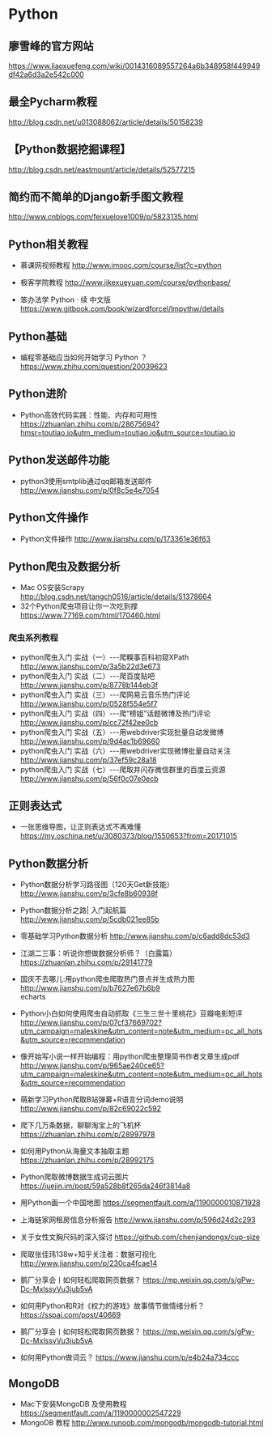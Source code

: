 # Python

## 廖雪峰的官方网站 
https://www.liaoxuefeng.com/wiki/0014316089557264a6b348958f449949df42a6d3a2e542c000


##  最全Pycharm教程
http://blog.csdn.net/u013088062/article/details/50158239
## 【Python数据挖掘课程】
http://blog.csdn.net/eastmount/article/details/52577215

## 简约而不简单的Django新手图文教程
http://www.cnblogs.com/feixuelove1009/p/5823135.html

## Python相关教程
* 慕课网视频教程
http://www.imooc.com/course/list?c=python
* 极客学院教程
http://www.jikexueyuan.com/course/pythonbase/


* 笨办法学 Python · 续 中文版
https://www.gitbook.com/book/wizardforcel/lmpythw/details

## Python基础
* 编程零基础应当如何开始学习 Python ？
https://www.zhihu.com/question/20039623

## Python进阶
* Python高效代码实践：性能、内存和可用性
https://zhuanlan.zhihu.com/p/28675694?hmsr=toutiao.io&utm_medium=toutiao.io&utm_source=toutiao.io

## Python发送邮件功能
* python3使用smtplib通过qq邮箱发送邮件
http://www.jianshu.com/p/0f8c5e4e7054

## Python文件操作
* Python文件操作
http://www.jianshu.com/p/173361e36f63


## Python爬虫及数据分析
* Mac OS安装Scrapy 
http://blog.csdn.net/tangch0516/article/details/51378664
* 32个Python爬虫项目让你一次吃到撑
https://www.77169.com/html/170460.html
### 爬虫系列教程
* python爬虫入门 实战（一）---爬糗事百科初窥XPath
http://www.jianshu.com/p/3a5b22d3e673
* python爬虫入门 实战（二）---爬百度贴吧
http://www.jianshu.com/p/8778b144eb3f
* python爬虫入门 实战（三）---爬网易云音乐热门评论
http://www.jianshu.com/p/0528f554e5f7
* python爬虫入门 实战（四）---爬“榜姐”话题微博及热门评论
http://www.jianshu.com/p/cc72f42ee0cb
* python爬虫入门 实战（五）---用webdriver实现批量自动发微博
http://www.jianshu.com/p/9d4ac1b69660
* python爬虫入门 实战（六）---用webdriver实现微博批量自动关注
http://www.jianshu.com/p/37ef59c28a18
* python爬虫入门 实战（七）---爬取并闪存微信群里的百度云资源
http://www.jianshu.com/p/56f0c07e0ecb


## 正则表达式
* 一张思维导图，让正则表达式不再难懂
https://my.oschina.net/u/3080373/blog/1550653?from=20171015

## Python数据分析
* Python数据分析学习路径图（120天Get新技能）
http://www.jianshu.com/p/3cfe8b60938f
* Python数据分析之路| 入门起航篇
http://www.jianshu.com/p/5cdb021ee85b
* 零基础学习Python数据分析
http://www.jianshu.com/p/c6add8dc53d3
* 江湖二三事：听说你想做数据分析师？（白露篇）
https://zhuanlan.zhihu.com/p/29141779
* 国庆不去哪儿:用python爬虫爬取热门景点并生成热力图
http://www.jianshu.com/p/b7627e67b6b9 <br>
echarts 
* Python小白如何使用爬虫自动抓取《三生三世十里桃花》豆瓣电影短评
http://www.jianshu.com/p/07cf37669702?utm_campaign=maleskine&utm_content=note&utm_medium=pc_all_hots&utm_source=recommendation
* 像开始写小说一样开始编程：用python爬虫整理简书作者文章生成pdf
http://www.jianshu.com/p/965ae240ce65?utm_campaign=maleskine&utm_content=note&utm_medium=pc_all_hots&utm_source=recommendation
* 萌新学习Python爬取B站弹幕+R语言分词demo说明
http://www.jianshu.com/p/82c69022c592
* 爬下几万条数据，聊聊淘宝上的飞机杯
https://zhuanlan.zhihu.com/p/28997978
* 如何用Python从海量文本抽取主题
https://zhuanlan.zhihu.com/p/28992175
* Python爬取微博数据生成词云图片
https://juejin.im/post/59a528b8f265da246f3814a8
* 用Python画一个中国地图
https://segmentfault.com/a/1190000010871928
* 上海链家网租房信息分析报告
http://www.jianshu.com/p/596d24d2c293
* 关于女性文胸尺码的深入探讨
https://github.com/chenjiandongx/cup-size
* 爬取张佳玮138w+知乎关注者：数据可视化
http://www.jianshu.com/p/230ca4fcae14
* 鹅厂分享会丨如何轻松爬取网页数据？
https://mp.weixin.qq.com/s/gPw-Dc-MxlssyVu3jub5vA
* 如何用Python和R对《权力的游戏》故事情节做情绪分析？
https://sspai.com/post/40669
* 鹅厂分享会丨如何轻松爬取网页数据？
https://mp.weixin.qq.com/s/gPw-Dc-MxlssyVu3jub5vA




* 如何用Python做词云？
https://www.jianshu.com/p/e4b24a734ccc

## MongoDB 
* Mac下安装MongoDB 及使用教程
https://segmentfault.com/a/1190000002547229
* MongoDB 教程
http://www.runoob.com/mongodb/mongodb-tutorial.html